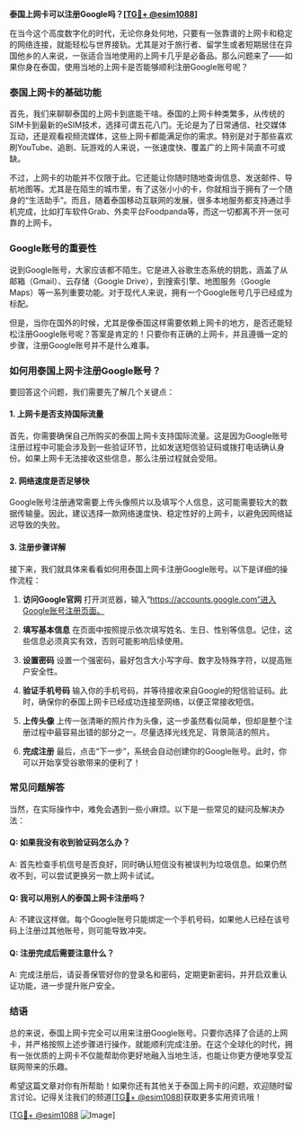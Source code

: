 **泰国上网卡可以注册Google吗？[[TG💪+ @esim1088](https://t.me/s/esim1088)]**

在当今这个高度数字化的时代，无论你身处何地，只要有一张靠谱的上网卡和稳定的网络连接，就能轻松与世界接轨。尤其是对于旅行者、留学生或者短期居住在异国他乡的人来说，一张适合当地使用的上网卡几乎是必备品。那么问题来了——如果你身在泰国，使用当地的上网卡是否能够顺利注册Google账号呢？

### 泰国上网卡的基础功能

首先，我们来聊聊泰国的上网卡到底能干啥。泰国的上网卡种类繁多，从传统的SIM卡到最新的eSIM技术，选择可谓五花八门。无论是为了日常通信、社交媒体互动，还是观看视频流媒体，这些上网卡都能满足你的需求。特别是对于那些喜欢刷YouTube、追剧、玩游戏的人来说，一张速度快、覆盖广的上网卡简直不可或缺。

不过，上网卡的功能并不仅限于此。它还能让你随时随地查询信息、发送邮件、导航地图等。尤其是在陌生的城市里，有了这张小小的卡，你就相当于拥有了一个随身的“生活助手”。而且，随着泰国移动互联网的发展，很多本地服务都支持通过手机完成，比如打车软件Grab、外卖平台Foodpanda等，而这一切都离不开一张可靠的上网卡。

### Google账号的重要性

说到Google账号，大家应该都不陌生。它是进入谷歌生态系统的钥匙，涵盖了从邮箱（Gmail）、云存储（Google Drive），到搜索引擎、地图服务（Google Maps）等一系列重要功能。对于现代人来说，拥有一个Google账号几乎已经成为标配。

但是，当你在国外的时候，尤其是像泰国这样需要依赖上网卡的地方，是否还能轻松注册Google账号呢？答案是肯定的！只要你有正确的上网卡，并且遵循一定的步骤，注册Google账号并不是什么难事。

### 如何用泰国上网卡注册Google账号？

要回答这个问题，我们需要先了解几个关键点：

#### 1. 上网卡是否支持国际流量
首先，你需要确保自己所购买的泰国上网卡支持国际流量。这是因为Google账号注册过程中可能会涉及到一些验证环节，比如发送短信验证码或拨打电话确认身份。如果上网卡无法接收这些信息，那么注册过程就会受阻。

#### 2. 网络速度是否足够快
Google账号注册通常需要上传头像照片以及填写个人信息，这可能需要较大的数据传输量。因此，建议选择一款网络速度快、稳定性好的上网卡，以避免因网络延迟导致的失败。

#### 3. 注册步骤详解
接下来，我们就具体来看看如何用泰国上网卡注册Google账号。以下是详细的操作流程：

1. **访问Google官网**
   打开浏览器，输入“https://accounts.google.com”进入Google账号注册页面。

2. **填写基本信息**
   在页面中按照提示依次填写姓名、生日、性别等信息。记住，这些信息必须真实有效，否则可能影响后续使用。

3. **设置密码**
   设置一个强密码，最好包含大小写字母、数字及特殊字符，以提高账户安全性。

4. **验证手机号码**
   输入你的手机号码，并等待接收来自Google的短信验证码。此时，确保你的泰国上网卡已经成功连接至网络，以便正常接收短信。

5. **上传头像**
   上传一张清晰的照片作为头像，这一步虽然看似简单，但却是整个注册过程中最容易出错的部分之一。尽量选择光线充足、背景简洁的照片。

6. **完成注册**
   最后，点击“下一步”，系统会自动创建你的Google账号。此时，你可以开始享受谷歌带来的便利了！

### 常见问题解答

当然，在实际操作中，难免会遇到一些小麻烦。以下是一些常见的疑问及解决办法：

#### Q: 如果我没有收到验证码怎么办？
A: 首先检查手机信号是否良好，同时确认短信没有被误判为垃圾信息。如果仍然收不到，可以尝试更换另一款上网卡试试。

#### Q: 我可以用别人的泰国上网卡注册吗？
A: 不建议这样做。每个Google账号只能绑定一个手机号码，如果他人已经在该号码上注册过其他账号，则可能导致冲突。

#### Q: 注册完成后需要注意什么？
A: 完成注册后，请妥善保管好你的登录名和密码，定期更新密码，并开启双重认证功能，进一步提升账户安全。

### 结语

总的来说，泰国上网卡完全可以用来注册Google账号。只要你选择了合适的上网卡，并严格按照上述步骤进行操作，就能顺利完成注册。在这个全球化的时代，拥有一张优质的上网卡不仅能帮助你更好地融入当地生活，也能让你更方便地享受互联网带来的乐趣。

希望这篇文章对你有所帮助！如果你还有其他关于泰国上网卡的问题，欢迎随时留言讨论。记得关注我们的频道[[TG💪+ @esim1088](https://t.me/s/esim1088)]获取更多实用资讯哦！

[[TG💪+ @esim1088](https://t.me/s/esim1088) ![Image](https://i.postimg.cc/4NQfJmqS/Snipaste-2025-05-13-00-14-12.png)]